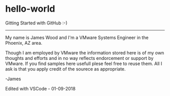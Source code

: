 # hello-world
Gitting Started with GitHub :-)

-------------------------------

My name is James Wood and I'm a VMware Systems Engineer in the Phoenix, AZ area.

Though I am employed by VMware the information stored here is of my own thoughts and efforts and in no way reflects endorcement or support by VMware.  If you find samples here usefull plese feel free to reuse them.  All I ask is that you apply credit of the sourece as appropriate.

-James




Edited with VSCode - 01-09-2018